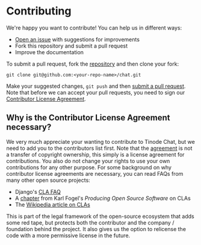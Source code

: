 # Contributing

We're happy you want to contribute! You can help us in different ways:

- [Open an issue](https://github.com/volvlabs/towncryer-chat-server/issues) with suggestions for improvements
- Fork this repository and submit a pull request
- Improve the documentation


To submit a pull request, fork the [repository](https://github.com/volvlabs/towncryer-chat-server) and then clone your fork:

    git clone git@github.com:<your-repo-name>/chat.git

Make your suggested changes, `git push` and then [submit a pull request](https://github.com/volvlabs/towncryer-chat-server/compare/). Note that before we can accept your pull requests, you need to sign our [Contributor License Agreement](docs/CLA.md).


## Why is the Contributor License Agreement necessary?

We very much appreciate your wanting to contribute to Tinode Chat, but we need to add you to the contributors list first. Note that the [agreement](docs/CLA.md) is not a transfer of copyright ownership, this simply is a license agreement for contributions. You also do not change your rights to use your own contributions for any other purpose. For some background on why contributor license agreements are necessary, you can read FAQs from many other open source projects:

- Django's [CLA FAQ](https://www.djangoproject.com/foundation/cla/faq/)
- A [chapter](http://producingoss.com/en/copyright-assignment.html) from Karl Fogel's _Producing Open Source Software_ on CLAs
- The [Wikipedia article on CLAs](http://en.wikipedia.org/wiki/Contributor_license_agreement)

This is part of the legal framework of the open-source ecosystem that adds some red tape, but protects both the contributor and the company / foundation behind the project. It also gives us the option to relicense the code with a more permissive license in the future.
